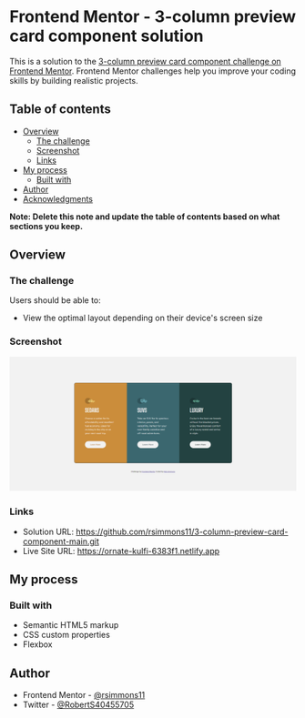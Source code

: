 # Frontend Mentor - 3-column preview card component solution

This is a solution to the [3-column preview card component challenge on Frontend Mentor](https://www.frontendmentor.io/challenges/3column-preview-card-component-pH92eAR2-). Frontend Mentor challenges help you improve your coding skills by building realistic projects. 

## Table of contents

- [Overview](#overview)
  - [The challenge](#the-challenge)
  - [Screenshot](#screenshot)
  - [Links](#links)
- [My process](#my-process)
  - [Built with](#built-with)
- [Author](#author)
- [Acknowledgments](#acknowledgments)

**Note: Delete this note and update the table of contents based on what sections you keep.**

## Overview

### The challenge

Users should be able to:

- View the optimal layout depending on their device's screen size

### Screenshot

![](/images/Screenshot%202023-08-20%20163258.png)


### Links

- Solution URL: https://github.com/rsimmons11/3-column-preview-card-component-main.git
- Live Site URL: https://ornate-kulfi-6383f1.netlify.app

## My process

### Built with

- Semantic HTML5 markup
- CSS custom properties
- Flexbox


## Author

- Frontend Mentor - [@rsimmons11](https://www.frontendmentor.io/profile/rsimmons11)
- Twitter - [@RobertS40455705](https://twitter.com/RobertS40455705)
